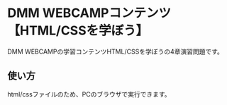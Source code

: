 # DMM WEBCAMPコンテンツ【HTML/CSSを学ぼう】
DMM WEBCAMPの学習コンテンツHTML/CSSを学ぼうの4章演習問題です。
## 使い方
html/cssファイルのため、PCのブラウザで実行できます。